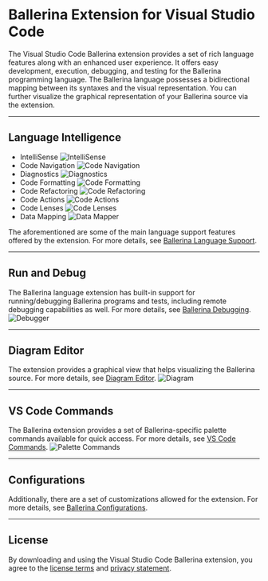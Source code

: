 # Ballerina Extension for Visual Studio Code

The Visual Studio Code Ballerina extension provides a set of rich language features along with an enhanced user experience. It offers easy development, execution, debugging, and testing for the Ballerina programming language. The Ballerina language possesses a bidirectional mapping between its syntaxes and the visual representation. You can further visualize the graphical representation of your Ballerina source via the extension.

---
## Language Intelligence
- IntelliSense
    ![IntelliSense](https://github.com/wso2/ballerina-plugin-vscode/blob/main/resources/images/intellisense.gif?raw=true)
- Code Navigation
    ![Code Navigation](https://github.com/wso2/ballerina-plugin-vscode/blob/main/resources/images/code-navigation.gif?raw=true)
- Diagnostics
    ![Diagnostics](https://github.com/wso2/ballerina-plugin-vscode/blob/main/resources/images/diagnostics.gif?raw=true)
- Code Formatting
    ![Code Formatting](https://github.com/wso2/ballerina-plugin-vscode/blob/main/resources/images/code-formatting.gif?raw=true)
- Code Refactoring
    ![Code Refactoring](https://github.com/wso2/ballerina-plugin-vscode/blob/main/resources/images/code-refactoring.gif?raw=true)
- Code Actions
    ![Code Actions](https://github.com/wso2/ballerina-plugin-vscode/blob/main/resources/images/code-action.gif?raw=true)
- Code Lenses
    ![Code Lenses](https://github.com/wso2/ballerina-plugin-vscode/blob/main/resources/images/code-lens.gif?raw=true)
- Data Mapping
    ![Data Mapper](https://github.com/wso2/ballerina-plugin-vscode/blob/main/resources/images/data-mapper.gif?raw=true)

The aforementioned are some of the main language support features offered by the extension. For more details, see [Ballerina Language Support](https://ballerina.io/learn/tooling-guide/visual-studio-code-extension/language-support/).

---
## Run and Debug
The Ballerina language extension has built-in support for running/debugging Ballerina programs and tests, including remote debugging capabilities as well. For more details, see [Ballerina Debugging](https://ballerina.io/learn/tooling-guide/visual-studio-code-extension/debugging/).
![Debugger](https://github.com/wso2/ballerina-plugin-vscode/blob/main/resources/images/debugger.gif?raw=true)

---
## Diagram Editor
The extension provides a graphical view that helps visualizing the Ballerina source. For more details, see [Diagram Editor](https://ballerina.io/learn/tooling-guide/visual-studio-code-extension/diagram-editor/).
![Diagram](https://github.com/wso2/ballerina-plugin-vscode/blob/main/resources/images/diagram.gif?raw=true)

---
## VS Code Commands
The Ballerina extension provides a set of Ballerina-specific palette commands available for quick access. For more details, see [VS Code Commands](https://ballerina.io/learn/tooling-guide/visual-studio-code-extension/vs-code-commands/).
![Palette Commands](https://github.com/wso2/ballerina-plugin-vscode/blob/main/resources/images/commands.gif?raw=true)

---
## Configurations
Additionally, there are a set of customizations allowed for the extension. For more details, see [Ballerina Configurations](https://ballerina.io/learn/tooling-guide/visual-studio-code-extension/configurations/).

---
## License
By downloading and using the Visual Studio Code Ballerina extension, you agree to the [license terms](https://wso2.com/licenses/ballerina-vscode-plugin-2021-05-25/) and [privacy statement](https://wso2.com/privacy-policy).
